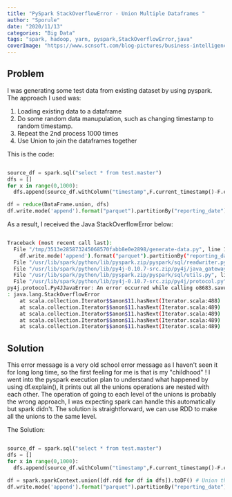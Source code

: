 ```yaml
---
title: "PySpark StackOverflowError - Union Multiple Dataframes "
author: "Sporule"
date: "2020/11/13"
categories: "Big Data"
tags: "spark, hadoop, yarn, pyspark,StackOverflowError,java"
coverImage: "https://www.scnsoft.com/blog-pictures/business-intelligence/big-data-quality-01_1.png"
---
```



## Problem

I was generating some test data from existing dataset by using pyspark. The approach I used was:

1. Loading existing data to a dataframe
2. Do some random data manupulation, such as changing timestamp to random timestamp.
3. Repeat the 2nd process 1000 times
4. Use Union to join the dataframes together

This is the code:

```python

source_df = spark.sql("select * from test.master")
dfs = []
for x in range(0,1000):
  dfs.append(source_df.withColumn("timestamp",F.current_timestamp()-F.expr('INTERVAL '+str(random.randrange(1,800000))+' MINUTES')))

df = reduce(DataFrame.union, dfs)
df.write.mode('append').format("parquet").partitionBy("reporting_date").option("path", outputUri).save()

```

As a result, I received the Java StackOverflowError below:


```bash

Traceback (most recent call last):
  File "/tmp/3513e285873245068570fabb8e0e2898/generate-data.py", line 187, in <module>
    df.write.mode('append').format("parquet").partitionBy("reporting_date").option("path", outputUri).save()
  File "/usr/lib/spark/python/lib/pyspark.zip/pyspark/sql/readwriter.py", line 737, in save
  File "/usr/lib/spark/python/lib/py4j-0.10.7-src.zip/py4j/java_gateway.py", line 1257, in __call__
  File "/usr/lib/spark/python/lib/pyspark.zip/pyspark/sql/utils.py", line 63, in deco
  File "/usr/lib/spark/python/lib/py4j-0.10.7-src.zip/py4j/protocol.py", line 328, in get_return_value
py4j.protocol.Py4JJavaError: An error occurred while calling o8683.save.
: java.lang.StackOverflowError
	at scala.collection.Iterator$$anon$11.hasNext(Iterator.scala:488)
	at scala.collection.Iterator$$anon$11.hasNext(Iterator.scala:489)
	at scala.collection.Iterator$$anon$11.hasNext(Iterator.scala:489)
	at scala.collection.Iterator$$anon$11.hasNext(Iterator.scala:489)
	at scala.collection.Iterator$$anon$11.hasNext(Iterator.scala:489)

```

## Solution

This error message is a very old school error message as I haven't seen it for long long time, so the first feeling for me is that is my "childhood" !
I went into the pyspark execution plan to understand what happened by using df.explain(), it prints out all the unions operations are nested with each other.
The operation of going to each level of the unions is probably the wrong approach, I was expecting spark can handle this automatically but spark didn't.
The solution is straightforward, we can use RDD to make all the unions to the same level.

The Solution:

```python

source_df = spark.sql("select * from test.master")
dfs = []
for x in range(0,1000):
  dfs.append(source_df.withColumn("timestamp",F.current_timestamp()-F.expr('INTERVAL '+str(random.randrange(1,800000))+' MINUTES')))

df = spark.sparkContext.union([df.rdd for df in dfs]).toDF() # Union the RDDs then convert back to df
df.write.mode('append').format("parquet").partitionBy("reporting_date").option("path", outputUri).save()

```

